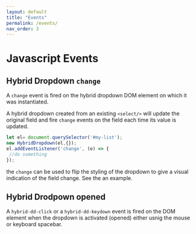 ```yaml
---
layout: default
title: "Events"
permalink: /events/
nav_order: 3
---
```


# Javascript Events

## Hybrid Dropdown `change`

A `change` event is fired on the hybrid dropdown DOM element on which it was instantiated.

A hybrid dropdown created from an existing `<select/>` will update the original field and fire `change` events on the field each time its value is updated.

```javascript
let el= document.querySelector('#my-list');
new HybridDropdown(el,{});
el.addEventListener('change', (e) => {
 //do something
});
```

the `change` can be used to flip the styling of the dropdown to give a visual indication of the field change.  See the an example. 

## Hybrid Drodpown opened

A `hybrid-dd-click` or a `hybrid-dd-keydown` event is fired on the DOM element when the dropdown is activated (opened) either usnig the mouse or keyboard spacebar.
